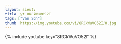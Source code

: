 ```yaml
--- 
layout: sieutv
title: yt 8RCkWuVO52I
tags: ["Van Son"]
thumb: https://img.youtube.com/vi/8RCkWuVO52I/0.jpg
---
```

{% include youtube key="8RCkWuVO52I" %} 
